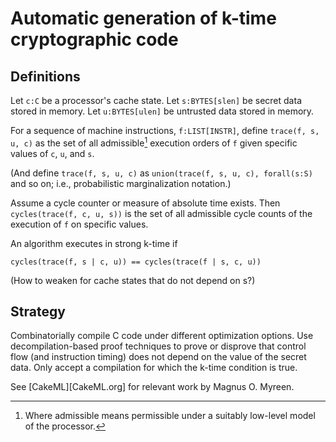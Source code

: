 # Automatic generation of k-time cryptographic code

## Definitions

Let `c:C` be a processor's cache state. Let `s:BYTES[slen]` be secret data
stored in memory. Let `u:BYTES[ulen]` be untrusted data stored in memory.

For a sequence of machine instructions, `f:LIST[INSTR]`, define
`trace(f, s, u, c)` as the set of all admissible[^admis] execution
orders of `f` given specific values of `c`, `u`, and `s`.

(And define `trace(f, s, u, c)` as `union(trace(f, s, u, c),
forall(s:S)` and so on; i.e., probabilistic marginalization notation.)

Assume a cycle counter or measure of absolute time exists. Then
`cycles(trace(f, c, u, s))` is the set of all admissible cycle counts
of the execution of `f` on specific values.

An algorithm executes in strong k-time if

    cycles(trace(f, s | c, u)) == cycles(trace(f | s, c, u))

(How to weaken for cache states that do not depend on s?)

## Strategy

Combinatorially compile C code under different optimization options. Use
decompilation-based proof techniques to prove or disprove that control flow
(and instruction timing) does not depend on the value of the secret data.
Only accept a compilation for which the k-time condition is true.

See [CakeML][CakeML.org] for relevant work by Magnus O. Myreen.

[^admis]: Where admissible means permissible under a suitably low-level
model of the processor.


